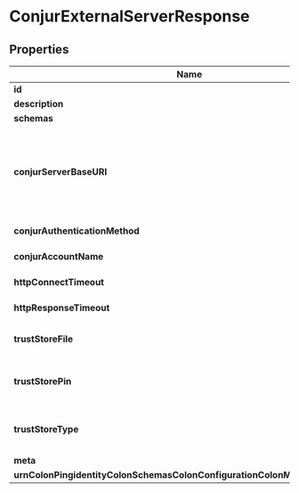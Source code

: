 

# ConjurExternalServerResponse


## Properties

| Name | Type | Description | Notes |
|------------ | ------------- | ------------- | -------------|
|**id** | **String** | Name of the External Server |  |
|**description** | **String** | A description for this External Server |  [optional] |
|**schemas** | **List&lt;EnumconjurExternalServerSchemaUrn&gt;** |  |  |
|**conjurServerBaseURI** | **List&lt;String&gt;** | The base URL needed to access the CyberArk Conjur server. The base URL should consist of the protocol (\&quot;http\&quot; or \&quot;https\&quot;), the server address (resolvable name or IP address), and the port number. For example, \&quot;https://conjur.example.com:8443/\&quot;. |  |
|**conjurAuthenticationMethod** | **String** | The mechanism used to authenticate to the Conjur server. |  |
|**conjurAccountName** | **String** | The name of the account with which the desired secrets are associated. |  |
|**httpConnectTimeout** | **String** | The maximum length of time to wait to obtain an HTTP connection. |  [optional] |
|**httpResponseTimeout** | **String** | The maximum length of time to wait for a response to an HTTP request. |  [optional] |
|**trustStoreFile** | **String** | The path to a file containing the information needed to trust the certificate presented by the Conjur servers. |  [optional] |
|**trustStorePin** | **String** | The PIN needed to access the contents of the trust store. This is only required if a trust store file is required, and if that trust store requires a PIN to access its contents. |  [optional] |
|**trustStoreType** | **String** | The store type for the specified trust store file. The value should likely be one of \&quot;JKS\&quot;, \&quot;PKCS12\&quot;, or \&quot;BCFKS\&quot;. |  [optional] |
|**meta** | [**MetaMeta**](MetaMeta.md) |  |  [optional] |
|**urnColonPingidentityColonSchemasColonConfigurationColonMessagesColon20** | [**MetaUrnPingidentitySchemasConfigurationMessages20**](MetaUrnPingidentitySchemasConfigurationMessages20.md) |  |  [optional] |




